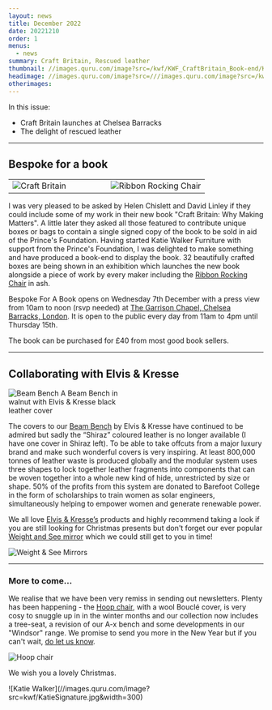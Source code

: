 ```yaml
---
layout: news
title: December 2022
date: 20221210
order: 1
menus:
  - news
summary: Craft Britain, Rescued leather
thumbnail: //images.quru.com/image?src=/kwf/KWF_CraftBritain_Book-end/KWF%20Bespoke%20for%20a%20Book%20-%20Book-end.jpg&top=0.2125&bottom=0.93438&width=175&height=175
headimage: //images.quru.com/image?src=///images.quru.com/image?src=/kwf/KWF_CraftBritain_Book-end/KWF%20Bespoke%20for%20a%20Book%20-%20Book-end.jpg&top=0.2125&bottom=0.93438&fill=auto
otherimages:
---
```


In this issue:
* Craft Britain launches at Chelsea Barracks
* The delight of rescued leather


* * * * *

## Bespoke for a book

<table width="100%"><tr>
<td class="image" width="50%">
<img class="post-title gallery_image" alt="Craft Britain" src="//images.quru.com/image?src=/kwf/KWF_CraftBritain_Book-end/KWF%20Bespoke%20for%20a%20Book%20-%20Book-end.jpg&top=0.18438&bottom=0.95938&width=342" srcset="//images.quru.com/image?src=/kwf/KWF_CraftBritain_Book-end/KWF%20Bespoke%20for%20a%20Book%20-%20Book-end.jpg&top=0.18438&bottom=0.95938&width=342 360w, //images.quru.com/image?src=/kwf/KWF_CraftBritain_Book-end/KWF%20Bespoke%20for%20a%20Book%20-%20Book-end.jpg&top=0.18438&bottom=0.95938&width=770 800w,  //images.quru.com/image?src=/kwf/KWF_CraftBritain_Book-end/KWF%20Bespoke%20for%20a%20Book%20-%20Book-end.jpg&top=0.18438&bottom=0.95938&width=1440 2x">
</td>
<td class="image" width="50%">
<img class="post-title gallery_image" alt="Ribbon Rocking Chair" src="//images.quru.com/image?src=/kwf/KWFRibbonRockingChair/KWF%20Ribbon%20rocking%20chair%20ash%20front%203.jpg&bottom=0.90313&top=0.08442&width=342" srcset="//images.quru.com/image?src=/kwf/KWFRibbonRockingChair/KWF%20Ribbon%20rocking%20chair%20ash%20front%203.jpg&bottom=0.90313&top=0.08442&width=342 360w, //images.quru.com/image?src=/kwf/KWFRibbonRockingChair/KWF%20Ribbon%20rocking%20chair%20ash%20front%203.jpg&bottom=0.90313&top=0.08442&width=770 800w,  //images.quru.com/image?src=kwf/KWFRibbonRockingChair/KWF%20Ribbon%20rocking%20chair%20ash%20front%203.jpg&bottom=0.90313&top=0.08442&width=1440 2x">
</td>
</tr></table>

I was very pleased to be asked by Helen Chislett and David Linley if they could include some of my work in their new book "Craft Britain: Why Making Matters". A little later they asked all those featured to contribute unique boxes or bags to contain a single signed copy of the book to be sold in aid of the Prince's Foundation. Having started Katie Walker Furniture with support from the Prince's Foundation, I was delighted to make something and have produced a book-end to display the book. 32 beautifully crafted boxes are being shown in an exhibition which launches the new book alongside a piece of work by every maker including the [Ribbon Rocking Chair](https://www.katiewalkerfurniture.com/furniture/ribbonrocker.html) in ash.

Bespoke For A Book opens on Wednesday 7th December with a press view from 10am to noon (rsvp needed) at [The Garrison Chapel, Chelsea Barracks, London](https://www.chelseabarracks.com/visit/garrison-chapel). It is open to the public every day from 11am to 4pm until Thursday 15th.

The book can be purchased for £40 from most good book sellers.

* * * * *

## Collaborating with Elvis & Kresse


<div class="image" style="width: 50%;">
<img class="post-title gallery_image" alt="Beam Bench" src="//images.quru.com/image?src=/kwf/KWFBeamBench/KWF+BeamWalnutBlackJaggedartCloseUp.JPG&width=342" srcset="//images.quru.com/image?src=/kwf/KWFBeamBench/KWF+BeamWalnutBlackJaggedartCloseUp.JPG&width=342 360w, //images.quru.com/image?src=/kwf/KWFBeamBench/KWF+BeamWalnutBlackJaggedartCloseUp.JPG&width=770 800w,  //images.quru.com/image?src=/kwf/KWFBeamBench/KWF+BeamWalnutBlackJaggedartCloseUp.JPG&width=1440 2x">
<span>A Beam Bench in walnut with Elvis & Kresse black leather cover</span>
</div>

The covers to our [Beam Bench](https://www.katiewalkerfurniture.com/furniture/beambench.html) by Elvis & Kresse have continued to be admired but sadly the “Shiraz” coloured leather is no longer available (I have one cover in Shiraz left). To be able to take offcuts from a major luxury brand and make such wonderful covers is very inspiring. At least 800,000 tonnes of leather waste is produced globally and the modular system uses three shapes to lock together leather fragments into components that can be woven together into a whole new kind of hide, unrestricted by size or shape. 50% of the profits from this system are donated to Barefoot College in the form of scholarships to train women as solar engineers, simultaneously helping to empower women and generate renewable power.

We all love [Elvis & Kresse’s](https://www.elvisandkresse.com/) products and highly recommend taking a look if you are still looking for Christmas presents but don't forget our ever popular [Weight and See mirror](https://www.katiewalkerfurniture.com/furniture/weightandsee.html) which we could still get to you in time!


<div class="image" style="width: 50%;">
<img class="post-title gallery_image" alt="Weight & See Mirrors" src="//images.quru.com/image?src=/kwf/WeightAndSeeMirror/KWFWeightAndSeePair.jpg&width=342" srcset="//images.quru.com/image?src=/kwf/WeightAndSeeMirror/KWFWeightAndSeePair.jpg&width=342 360w, //images.quru.com/image?src=/kwf/WeightAndSeeMirror/KWFWeightAndSeePair.jpg&width=770 800w,  //images.quru.com/image?src=/kwf/WeightAndSeeMirror/KWFWeightAndSeePair.jpg&width=1440 2x">
</div>

* * * * *

### More to come...

We realise that we have been very remiss in sending out newsletters. Plenty has been happening - the [Hoop chair](https://www.katiewalkerfurniture.com/furniture/hoopchair.html), with a wool Bouclé cover, is very cosy to snuggle up in in the winter months and our collection now includes a tree-seat, a revision of our A-x bench and some developments in our "Windsor" range. We promise to send you more in the New Year but if you can't wait, [do let us know](http://www.katiewalkerfurniture.com/contact/).

<div class="image" style="width: 50%;">
<img class="post-title gallery_image" alt="Hoop chair" src="//images.quru.com/image?src=kwf/KWFHoopchair/Katie%20Walker%20Furniture%20Hoop%20chair%20-%20Boucle%20single%20front.jpg&right=0.87903&top=0.16875&bottom=0.91875&width=342" srcset="//images.quru.com/image?src=/kwf/KWFHoopchair/Katie%20Walker%20Furniture%20Hoop%20chair%20-%20Boucle%20single%20front.jpg&right=0.87903&top=0.16875&bottom=0.91875g&width=342 360w, //images.quru.com/image?src=/kwf/KWFHoopchair/Katie%20Walker%20Furniture%20Hoop%20chair%20-%20Boucle%20single%20front.jpg&right=0.87903&top=0.16875&bottom=0.91875&width=770 800w,  //images.quru.com/image?src=/kwf/KWFHoopchair/Katie%20Walker%20Furniture%20Hoop%20chair%20-%20Boucle%20single%20front.jpg&right=0.87903&top=0.16875&bottom=0.91875&width==1440 2x">
</div>

We wish you a lovely Christmas.


<div class="actual_size" markdown="1"> ![Katie Walker](//images.quru.com/image?src=kwf/KatieSignature.jpg&width=300)
</div>

